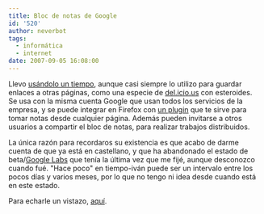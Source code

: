 ```yaml
---
title: Bloc de notas de Google
id: '520'
author: neverbot
tags:
  - informática
  - internet
date: 2007-09-05 16:08:00
---
```


Llevo [usándolo un tiempo](/servicios-on-line-google-i-love-u/), aunque casi siempre lo utilizo para guardar enlaces a otras páginas, como una especie de [del.icio.us](http://del.icio.us/) con esteroides. Se usa con la misma cuenta Google que usan todos los servicios de la empresa, y se puede integrar en Firefox con [un plugin](http://www.google.com/notebook/download?hl=es) que te sirve para tomar notas desde cualquier página. Además pueden invitarse a otros usuarios a compartir el bloc de notas, para realizar trabajos distribuidos.

La única razón para recordaros su existencia es que acabo de darme cuenta de que ya está en castellano, y que ha abandonado el estado de beta/[Google Labs](http://labs.google.es/) que tenía la última vez que me fijé, aunque desconozco cuando fué. "Hace poco" en tiempo-iván puede ser un intervalo entre los pocos días y varios meses, por lo que no tengo ni idea desde cuando está en este estado.

Para echarle un vistazo, [aquí](http://www.google.com/notebook/).
